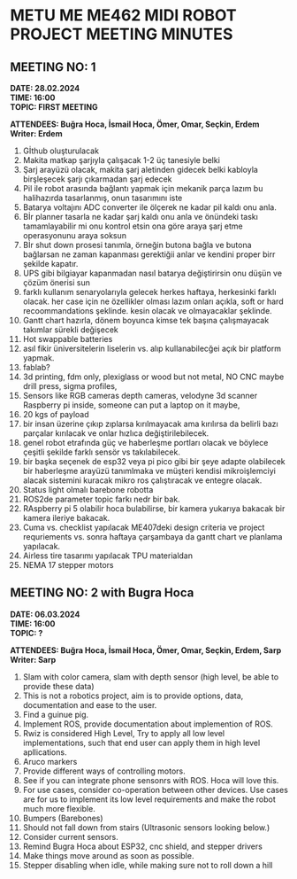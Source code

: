 # METU ME ME462 MIDI ROBOT PROJECT MEETING MINUTES   
## MEETING NO: 1   
__DATE: 28.02.2024   
TIME: 16:00   
TOPIC: FIRST MEETING__
 
__ATTENDEES: Buğra Hoca, İsmail Hoca, Ömer, Omar, Seçkin, Erdem__   
__Writer: Erdem__

1. Gİthub oluşturulacak
1. Makita matkap şarjıyla çalışacak 1-2 üç tanesiyle belki
1. Şarj arayüzü olacak, makita şarj aletinden gidecek belki kabloyla birşleşecek şarjı çıkarmadan şarj edecek
1. Pil ile robot arasında bağlantı yapmak için mekanik parça lazım bu halihazırda tasarlanmış, onun tasarımını iste
1. Batarya voltajını ADC converter ile ölçerek ne kadar pil kaldı onu anla.
1. Bİr planner tasarla ne kadar şarj kaldı onu anla ve önündeki taskı tamamlayabilir mi onu kontrol etsin ona göre araya şarj etme operasyonunu araya soksun
1. Bİr shut down prosesi tanımla, örneğin butona bağla ve butona bağlarsan ne zaman kapanması gerektiğii anlar ve kendini proper birr şekilde kapatır.
1. UPS gibi bilgiayar kapanmadan nasıl batarya değiştirirsin onu düşün ve çözüm önerisi sun
1. farklı kullanım senaryolarıyla gelecek herkes haftaya, herkesinki farklı olacak. her case için ne özellikler olması lazım onları açıkla, soft or hard recoommandations şeklinde. kesin olacak ve olmayacaklar şeklinde.
1. Gantt chart hazırla, dönem boyunca kimse tek başına çalışmayacak takımlar sürekli değişecek
1. Hot swappable batteries
1. asıl fikir üniversitelerin liselerin vs. alıp kullanabilecğei açık bir platform yapmak.
1. fablab?
1. 3d printing, fdm only, plexiglass or wood but not metal, NO CNC maybe drill press, sigma profiles, 
1. Sensors like RGB cameras depth cameras, velodyne 3d scanner Raspberry pi inside, someone can put a laptop on it maybe, 
1. 20 kgs of payload
1. bir insan üzerine çıkıp zıplarsa kırılmayacak ama kırılırsa da belirli bazı parçalar kırılacak ve onlar hızlıca değiştirilebilecek.
1. genel robot etrafında güç ve haberleşme portları olacak ve böylece çeşitli şekilde farklı sensör vs takılabilecek. 
1. bir başka seçenek de esp32 veya pi pico gibi bir şeye adapte olabilecek bir haberleşme arayüzü tanımlmaka ve müşteri kendisi mikroişlemciyi alacak sistemini kuracak mikro ros çalıştıracak ve entegre olacak.
1. Status light olmalı barebone robotta 
1. ROS2de parameter topic farkı nedr bir bak.
1. RAspberry pi 5 olabilir hoca bulabilirse, bir kamera yukarıya bakacak bir kamera ileriye bakacak. 
1. Cuma vs. checklist yapılacak ME407deki design criteria ve project requriements vs.  sonra haftaya çarşambaya da gantt chart ve planlama yapılacak. 
1. Airless tire tasarımı yapılacak TPU materialdan
1. NEMA 17 stepper motors


## MEETING NO: 2 with Bugra Hoca
__DATE: 06.03.2024   
TIME: 16:00   
TOPIC: ?__
 
__ATTENDEES: Buğra Hoca, İsmail Hoca, Ömer, Omar, Seçkin, Erdem, Sarp__   
__Writer: Sarp__

1. Slam with color camera, slam with depth sensor (high level, be able to provide these data)
2. This is not a robotics project, aim is to provide options, data, documentation and ease to the user.
3. Find a guinue pig.
4. Implement ROS, provide documentation about implemention of ROS.
5. Rwiz is considered High Level, Try to apply all low level implementations, such that end user can apply them in high level apllications.
6. Aruco markers
7. Provide different ways of controlling motors.
8. See if you can integrate phone sensonrs with ROS. Hoca will love this.
9. For use cases, consider co-operation between other devices. Use cases are for us to implement its low level requirements and make the robot much more flexible.
10. Bumpers (Barebones)
11. Should not fall down from stairs (Ultrasonic sensors looking below.)
12. Consider current sensors.
13. Remind Bugra Hoca about ESP32, cnc shield, and stepper drivers
14. Make things move around as soon as possible.
15. Stepper disabling when idle, while making sure not to roll down a hill

